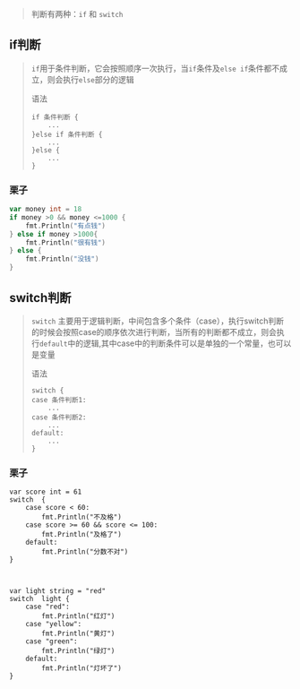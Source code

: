 > 判断有两种：`if` 和 `switch`

## if判断

> `if`用于条件判断，它会按照顺序一次执行，当`if`条件及`else if`条件都不成立，则会执行`else`部分的逻辑
>
> 语法
>
> ```
> if 条件判断 {
>     ...
> }else if 条件判断 {
>     ...
> }else {
>     ...
> }
> ```

### 栗子

```go
var money int = 18
if money >0 && money <=1000 {
    fmt.Println("有点钱")
} else if money >1000{
    fmt.Println("很有钱")
} else {
    fmt.Println("没钱")
}
```

## switch判断

> `switch` 主要用于逻辑判断，中间包含多个条件（case），执行switch判断的时候会按照case的顺序依次进行判断，当所有的判断都不成立，则会执行`default`中的逻辑,其中case中的判断条件可以是单独的一个常量，也可以是变量
>
> 语法
>
> ```
> switch {
> case 条件判断1:
>     ...
> case 条件判断2:
>     ...
> default:
>     ...
> }
> ```

### 栗子

```
var score int = 61
switch  {
	case score < 60:
		fmt.Println("不及格")
	case score >= 60 && score <= 100:
		fmt.Println("及格了")
	default:
		fmt.Println("分数不对")
}



var light string = "red"
switch  light {
	case "red":
		fmt.Println("红灯")
	case "yellow":
		fmt.Println("黄灯")
	case "green":
		fmt.Println("绿灯")
	default:
		fmt.Println("灯坏了")
}

```

